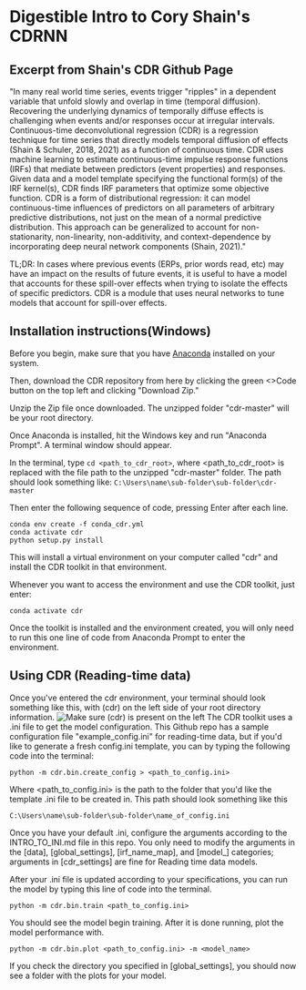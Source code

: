 ﻿# Digestible Intro to Cory Shain's CDRNN
## Excerpt from Shain's CDR Github Page
"In many real world time series, events trigger "ripples" in a dependent variable that unfold slowly and overlap in time (temporal diffusion). Recovering the underlying dynamics of temporally diffuse effects is challenging when events and/or responses occur at irregular intervals. Continuous-time deconvolutional regression (CDR) is a regression technique for time series that directly models temporal diffusion of effects (Shain & Schuler, 2018, 2021) as a function of continuous time. CDR uses machine learning to estimate continuous-time impulse response functions (IRFs) that mediate between predictors (event properties) and responses. Given data and a model template specifying the functional form(s) of the IRF kernel(s), CDR finds IRF parameters that optimize some objective function. CDR is a form of distributional regression: it can model continuous-time influences of predictors on all parameters of arbitrary predictive distributions, not just on the mean of a normal predictive distribution. This approach can be generalized to account for non-stationarity, non-linearity, non-additivity, and context-dependence by incorporating deep neural network components (Shain, 2021)."

TL;DR:
In cases where previous events (ERPs, prior words read, etc) may have an impact on the results of future events, it is useful to have a model that accounts for these spill-over effects when trying to isolate the effects of specific predictors. CDR is a module that uses neural networks to tune models that account for spill-over effects.

## Installation instructions(Windows)

Before you begin, make sure that you have [Anaconda](https://www.anaconda.com/) installed on your system.

Then, download the CDR repository from here by clicking the green <>Code button on the top left and clicking "Download Zip."

Unzip the Zip file once downloaded. The unzipped folder "cdr-master" will be your root directory.

Once Anaconda is installed, hit the Windows key and run "Anaconda Prompt". A terminal window should appear.

In the terminal, type `cd <path_to_cdr_root>`, where <path_to_cdr_root> is replaced with the file path to the unzipped "cdr-master" folder. The path should look something like:
`C:\Users\name\sub-folder\sub-folder\cdr-master`

Then enter the following sequence of code, pressing Enter after each line.
```
conda env create -f conda_cdr.yml
conda activate cdr
python setup.py install
```
This will install a virtual environment on your computer called "cdr" and install the CDR toolkit in that environment.

Whenever you want to access the environment and use the CDR toolkit, just enter:
```
conda activate cdr
```
Once the toolkit is installed and the environment created, you will only need to run this one line of code from Anaconda Prompt to enter the environment.

## Using CDR (Reading-time data)
Once you've entered the cdr environment, your terminal should look something like this, with (cdr) on the left side of your root directory information.
![Make sure (cdr) is present on the left](https://i.imgur.com/mLbV92p.png)
The CDR toolkit uses  a .ini file to get the model configuration. This Github repo has a sample configuration file "example_config.ini" for reading-time data, but if you'd like to generate a fresh config.ini template, you can by typing the following code into the terminal:
```
python -m cdr.bin.create_config > <path_to_config.ini>
```
Where <path_to_config.ini> is the path to the folder that you'd like the template .ini file to be created in. This path should look something like this

    C:\Users\name\sub-folder\sub-folder\name_of_config.ini

Once you have your default .ini, configure the arguments according to the INTRO_TO_INI.md file in this repo.  You only need to modify the arguments in the [data], [global_settings], [irf_name_map], and [model_] categories; arguments in [cdr_settings] are fine for Reading time data models.

After your .ini file is updated according to your specifications, you can run the model by typing this line of code into the terminal.

    python -m cdr.bin.train <path_to_config.ini>

You should see the model begin training. After it is done running, plot the model performance with.

    python -m cdr.bin.plot <path_to_config.ini> -m <model_name>

If you check the directory you specified in [global_settings], you should now see a folder with the plots for your model.
